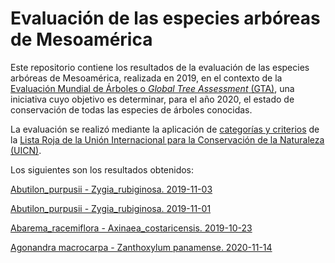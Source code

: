 # Evaluación de las especies arbóreas de Mesoamérica

Este repositorio contiene los resultados de la evaluación de las especies arbóreas de Mesoamérica, realizada en 2019, en el contexto de la [Evaluación Mundial de Árboles o _Global Tree Assessment_ (GTA)](https://globaltreeassessment.org/), una iniciativa cuyo objetivo es determinar, para el año 2020, el estado de conservación de todas las especies de árboles conocidas.

La evaluación se realizó mediante la aplicación de [categorías y criterios](https://www.iucn.org/es/content/categor%C3%ADas-y-criterios-de-la-lista-roja-de-la-uicn-versi%C3%B3n-31-segunda-edici%C3%B3n) de la [Lista Roja de la Unión Internacional para la Conservación de la Naturaleza (UICN)](https://www.iucnredlist.org/es/).

Los siguientes son los resultados obtenidos:

[Abutilon_purpusii - Zygia_rubiginosa. 2019-11-03](https://evaluacion-arboles-mesoamerica.github.io/Abutilon_purpusii-Zygia_rubiginosa-20191103-evaluacion.html)

[Abutilon_purpusii - Zygia_rubiginosa. 2019-11-01](https://evaluacion-arboles-mesoamerica.github.io/Abutilon_purpusii-Zygia_rubiginosa-20191101-evaluacion.html)

[Abarema_racemiflora - Axinaea_costaricensis. 2019-10-23](https://evaluacion-arboles-mesoamerica.github.io/Abarema_racemiflora-Axinaea_costaricensis-evaluacion.html)

[Agonandra macrocarpa - Zanthoxylum panamense. 2020-11-14](https://evaluacion-arboles-mesoamerica.github.io/Agonandra_macrocarpa-Zanthoxylum_panamense-20201114-evaluacion.html)
